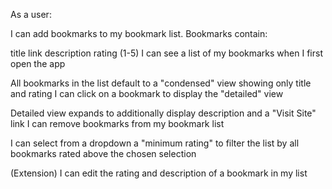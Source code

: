 As a user:

I can add bookmarks to my bookmark list. Bookmarks contain:

title
link
description
rating (1-5)
I can see a list of my bookmarks when I first open the app

All bookmarks in the list default to a "condensed" view showing only title and rating
I can click on a bookmark to display the "detailed" view

Detailed view expands to additionally display description and a "Visit Site" link
I can remove bookmarks from my bookmark list

I can select from a dropdown a "minimum rating" to filter the list by all bookmarks rated above the chosen selection

(Extension) I can edit the rating and description of a bookmark in my list

